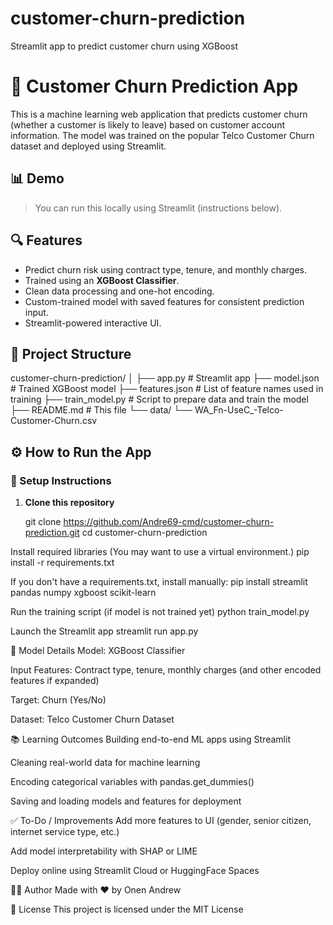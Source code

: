 # customer-churn-prediction
Streamlit app to predict customer churn using XGBoost

# 🧠 Customer Churn Prediction App
This is a machine learning web application that predicts customer churn (whether a customer is likely to leave) based on customer account information. The model was trained on the popular Telco Customer Churn dataset and deployed using Streamlit.

## 📊 Demo
> You can run this locally using Streamlit (instructions below).
 

## 🔍 Features
- Predict churn risk using contract type, tenure, and monthly charges.
- Trained using an **XGBoost Classifier**.
- Clean data processing and one-hot encoding.
- Custom-trained model with saved features for consistent prediction input.
- Streamlit-powered interactive UI.



## 📁 Project Structure
customer-churn-prediction/
│
├── app.py # Streamlit app
├── model.json # Trained XGBoost model
├── features.json # List of feature names used in training
├── train_model.py # Script to prepare data and train the model
├── README.md # This file
└── data/
└── WA_Fn-UseC_-Telco-Customer-Churn.csv



## ⚙️ How to Run the App

### 🔧 Setup Instructions
1. **Clone this repository** 
        
   git clone https://github.com/Andre69-cmd/customer-churn-prediction.git
   cd customer-churn-prediction

Install required libraries
(You may want to use a virtual environment.)
pip install -r requirements.txt

If you don't have a requirements.txt, install manually:
pip install streamlit pandas numpy xgboost scikit-learn

Run the training script (if model is not trained yet)
python train_model.py

Launch the Streamlit app
streamlit run app.py


🧠 Model Details
Model: XGBoost Classifier

Input Features: Contract type, tenure, monthly charges (and other encoded features if expanded)

Target: Churn (Yes/No)

Dataset: Telco Customer Churn Dataset


📚 Learning Outcomes
Building end-to-end ML apps using Streamlit

Cleaning real-world data for machine learning

Encoding categorical variables with pandas.get_dummies()

Saving and loading models and features for deployment

✅ To-Do / Improvements
Add more features to UI (gender, senior citizen, internet service type, etc.)

Add model interpretability with SHAP or LIME

Deploy online using Streamlit Cloud or HuggingFace Spaces

🙋‍♂️ Author
Made with ❤️ by Onen Andrew

📄 License
This project is licensed under the MIT License
